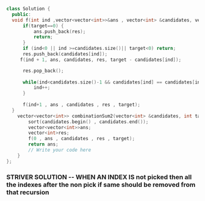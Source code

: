 ```c++
class Solution {
  public:
  void f(int ind ,vector<vector<int>>&ans , vector<int> &candidates, vector<int>&res,int target ){
      if(target==0) {
          ans.push_back(res);
          return;
      }
      if (ind<0 || ind >=candidates.size()|| target<0) return;
      res.push_back(candidates[ind]);
     f(ind + 1, ans, candidates, res, target - candidates[ind]);

      res.pop_back();
      
      while(ind<candidates.size()-1 && candidates[ind] == candidates[ind+1]){
          ind++;
      }
      
      f(ind+1 , ans , candidates , res , target);
  }
    vector<vector<int>> combinationSum2(vector<int> &candidates, int target) {
        sort(candidates.begin() , candidates.end());
        vector<vector<int>>ans;
        vector<int>res;
        f(0 , ans , candidates , res , target);
        return ans;
        // Write your code here
    }
};
```
<h3>STRIVER SOLUTION  -- WHEN AN INDEX IS not picked then all the indexes after the non pick if same should be removed from that recursion</h3>
